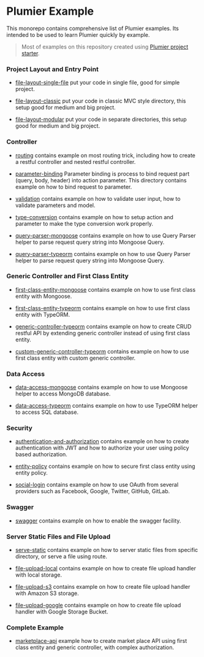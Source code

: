# Plumier Example

This monorepo contains comprehensive list of Plumier examples. Its intended to be used to learn Plumier quickly by example. 

>Most of examples on this repository created using [Plumier project starter](https://github.com/plumier/starters).

### Project Layout and Entry Point

* [file-layout-single-file](/file-layout-single-file) put your code in single file, good for simple project.
  
* [file-layout-classic](/file-layout-classic) put your code in classic MVC style directory, this setup good for medium and big project. 

* [file-layout-modular](/file-layout-modular) put your code in separate directories, this setup good for medium and big project. 

### Controller

* [routing](routing) contains example on most routing trick, including how to create a restful controller and nested restful controller.

* [parameter-binding](parameter-binding) Parameter binding is process to bind request part (query, body, header) into action parameter. This directory contains example on how to bind request to parameter.

* [validation](validation) contains example on how to validate user input, how to validate parameters and model.
  
* [type-conversion](type-conversion) contains example on how to setup action and parameter to make the type conversion work properly. 

* [query-parser-mongoose](query-parser-mongoose) contains example on how to use Query Parser helper to parse request query string into Mongoose Query.

* [query-parser-typeorm](query-parser-typeorm) contains example on how to use Query Parser helper to parse request query string into Mongoose Query.

### Generic Controller and First Class Entity

* [first-class-entity-mongoose](first-class-entity-mongoose) contains example on how to use first class entity with Mongoose.
    
* [first-class-entity-typeorm](first-class-entity-typeorm) contains example on how to use first class entity with TypeORM.
  
* [generic-controller-typeorm](generic-controller-typeorm) contains example on how to create CRUD restful API by extending generic controller instead of using first class entity.
  
* [custom-generic-controller-typeorm](custom-generic-controller-typeorm) contains example on how to use first class entity with custom generic controller.
  
### Data Access
  
* [data-access-mongoose](data-access-mongoose) contains example on how to use Mongoose helper to access MongoDB database.

* [data-access-typeorm](data-access-typeorm) contains example on how to use TypeORM helper to access SQL database.

### Security

* [authentication-and-authorization](authentication-and-authorization) contains example on how to create authentication with JWT and how to authorize your user using policy based authorization. 
  
* [entity-policy](entity-policy) contains example on how to secure first class entity using entity policy.

* [social-login](social-login) contains example on how to use OAuth from several providers such as Facebook, Google, Twitter, GitHub, GitLab.

### Swagger 

* [swagger](swagger) contains example on how to enable the swagger facility.

### Server Static Files and File Upload

* [serve-static](serve-static) contains example on how to server static files from specific directory, or serve a file using route.

* [file-upload-local](file-upload-local) contains example on how to create file upload handler with local storage.

* [file-upload-s3](file-upload-s3) contains example on how to create file upload handler with Amazon S3 storage.


* [file-upload-google](file-upload-google) contains example on how to create file upload handler with Google Storage Bucket.

### Complete Example 

* [marketplace-api](marketplace-api) example how to create market place API using first class entity and generic controller, with complex authorization.

